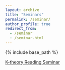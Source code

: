 ```yaml
---
layout: archive
title: "Seminars"
permalink: /seminar/
author_profile: true
redirect_from:
  - /seminar
  - /seminar.html
---
```

{% include base_path %}

[K-theory Reading Seminar](https://jiantongliu.github.io/597K/)
